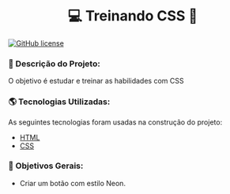 <!-- Nome Projeto -->
<h1 align="center">💻 Treinando CSS 🚀</h1>


<!-- Licença -->
[![GitHub license](https://img.shields.io/github/license/Naereen/StrapDown.js.svg)](https://github.com/Naereen/StrapDown.js/blob/master/LICENSE)

<!-- Status do Projeto -->

<!-- Descrição do Projeto -->
<h3>📃 Descrição do Projeto:</h3>
<p align="justify"> O objetivo é estudar e treinar as habilidades com CSS</p>

<!-- Tecnologias utilizadas -->
<h3>🌎 Tecnologias Utilizadas:</h3>

<p>As seguintes tecnologias foram usadas na construção do projeto:</p>
<ul>
	<li><a href="https://developer.mozilla.org/pt-BR/docs/Web/HTML" target="_blank">HTML</a></li>
	<li><a href="https://developer.mozilla.org/pt-BR/docs/Web/CSS" target="_blank">CSS</a></li>
</ul>

<!-- Obetivos -->
<h3>🎯 Objetivos Gerais:</h3>

* Criar um botão com estilo Neon.



